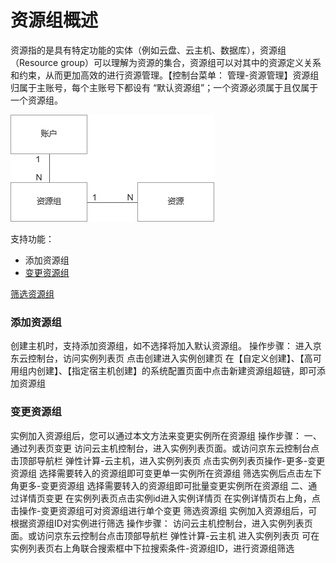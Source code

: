 # 资源组概述

资源指的是具有特定功能的实体（例如云盘、云主机、数据库），资源组（Resource group）可以理解为资源的集合，资源组可以对其中的资源定义关系和约束，从而更加高效的进行资源管理。【控制台菜单： 管理-资源管理】资源组归属于主账号，每个主账号下都设有 “默认资源组”；一个资源必须属于且仅属于一个资源组。

![sdsd](../../../../../image/Elastic-Compute/Virtual-Machine/1.png)

支持功能：

- 添加资源组
- [变更资源组](Resource-Group-Introduction#user-content-1)

[筛选资源组](https://www.jdcloud.com/)

### 添加资源组
创建主机时，支持添加资源组，如不选择将加入默认资源组。
操作步骤：
进入京东云控制台，访问实例列表页
点击创建进入实例创建页
在【自定义创建】、【高可用组内创建】、【指定宿主机创建】的系统配置页面中点击新建资源组超链，即可添加资源组

<div id="user-content-1"> </div>

### 变更资源组
实例加入资源组后，您可以通过本文方法来变更实例所在资源组
操作步骤：
一、通过列表页变更
访问云主机控制台，进入实例列表页面。或访问京东云控制台点击顶部导航栏 弹性计算-云主机，进入实例列表页
点击实例列表页操作-更多-变更资源组
选择需要转入的资源组即可变更单一实例所在资源组
筛选实例后点击左下角更多-变更资源组
选择需要转入的资源组即可批量变更实例所在资源组
二、通过详情页变更
在实例列表页点击实例id进入实例详情页
在实例详情页右上角，点击操作-变更资源组可对资源组进行单个变更
筛选资源组
实例加入资源组后，可根据资源组ID对实例进行筛选
操作步骤：
访问云主机控制台，进入实例列表页面。或访问京东云控制台点击顶部导航栏 弹性计算-云主机 进入实例列表页
可在实例列表页右上角联合搜索框中下拉搜索条件-资源组ID，进行资源组筛选

